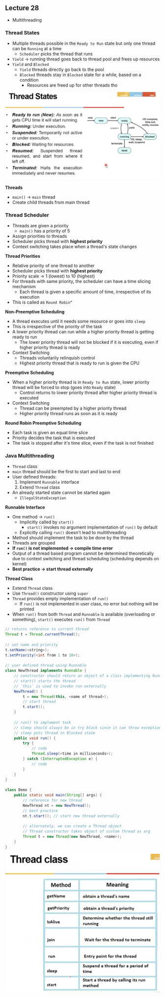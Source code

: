## Lecture 28
- Multithreading

### Thread States
- Multiple threads possible in the `Ready to Run` state but only one thread can be `Running` at a time
	-  `Scheduler` picks the thread that runs
- `Yield` -> running thread goes back to thread pool and frees up resources
- `Yield` and `Blocked`
	- `Yield` threads directly go back to the pool
	- `Blocked` threads stay in `Blocked` state for a while, based on a condition
		- Resources are freed up for other threads tho

![thread-states](../imgs/Thread%20States.png)

**Threads**
- `main()` -> `main` thread
- Create child threads from main thread

### Thread Scheduler
- Threads are given a priority
	- `main()` has a priority of 5
- Assign priorities to threads
- Scheduler picks thread with **highest priority**
- Context switching takes place when a thread's state changes

**Thread Priorities**
- Relative priority of one thread to another
- Scheduler picks thread with **highest priority**
- Priority scale -> 1 (lowest) to 10 (highest)
- For threads with same priority, the scheduler can have a time slicing mechanism
	- Each thread is given a specific amount of time, irrespective of its execution
- This is called as `Round Robin`^

**Non-Preemptive Scheduling**
- A thread executes until it needs some resource or goes into `sleep` 
- This is irrespective of the priority of the task
- A lower priority thread can run while a higher priority thread is getting ready to run
	- The lower priority thread will not be blocked if it is executing, even if higher priority thread is ready
- Context Switching
	- Threads voluntarily relinquish control
	- Highest priority thread that is ready to run is given the CPU

**Preemptive Scheduling**
- When a higher priority thread is in `Ready to Run` state, lower priority thread will be forced to stop (goes into `Ready` state)
	- Control returns to lower priority thread after higher priority thread is executed
- Context Switching
	- Thread can be preempted by a higher priority thread
	- Higher priority thread runs as soon as it is ready

**Round Robin Preemptive Scheduling**
- Each task is given an equal time slice
- Priority decides the task that is executed
- The task is stopped after it's time slice, even if the task is not finished

### Java Multithreading
- `Thread` class
- `main` thread should be the first to start and last to end
- User defined threads:
	1. Implement `Runnable` interface
	2. Extend `Thread` class
- An already started state cannot be started again
	- `IllegalStateException`

**Runnable Interface**
- One method -> `run()`
	- Implicitly called by `start()`
		- `start()` invokes no argument implementation of `run()` by default
	- Explicitly calling `run()` doesn't lead to multithreading
- Method should implement the task to be done by the thread
- Threads are grouped
- **If `run()` is not implemented -> compile time error**
- Output of a thread based program cannot be determined theoretically due to context switching and thread scheduling (scheduling depends on kernel)
- **Best practice -> start thread externally**

**Thread Class**
- Extend `Thread` class
- Use `Thread()` constructor using `super`
- `Thread` provides empty implementation of `run()`
	- If `run()` is not implemented in user class, no error but nothing will be printed
- When `run()` from both `Thread` and `Runnable` is available (overloading or something), `start()` executes `run()` from `Thread`
```java
// returns reference to current thread
Thread t = Thread.currentThread();

// set name and priority
t.setName(<string>);
t.setPriority(<int from 1 to 10>);

// user defined thread using Runnable
class NewThread implements Runnable {
	// constructor should return an object of a class implementing Runnable
	// start() starts the thread
	// `this` is used to invoke run externally
	NewThread() {
		t = new Thread(this, <name of thread>);
		// start thread
		t.start();
	}
	
	// run() to implement task
	// sleep should always be in try block since it can throw exception
	// sleep puts thread in Blocked state
	public void run() {
		try {
			// code
			Thread.sleep(<time in milliseconds>);
		} catch (InterruptedException e) {
			// code
		}
	}
}

class Demo {
	public static void main(String[] args) {
		// reference for new thread
		NewThread nt = new NewThread();
		// best practice
		nt.t.start(); // start new thread externally
		
		// alternately, we can create a Thread object
		// Thread constructor takes object of custom thread as arg
		Thread t = new Thread(new NewThread, <name>);
	}
}
```
![thread-class](../imgs/Thread%20Class.png)